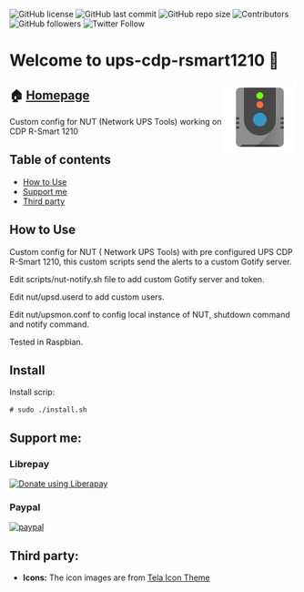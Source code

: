<!-- start badges -->
![GitHub license](https://img.shields.io/github/license/pablomenino/ups-cdp-rsmart1210)
![GitHub last commit](https://img.shields.io/github/last-commit/pablomenino/ups-cdp-rsmart1210)
![GitHub repo size](https://img.shields.io/github/repo-size/pablomenino/ups-cdp-rsmart1210)
![Contributors](https://img.shields.io/github/contributors-anon/pablomenino/ups-cdp-rsmart1210)
![GitHub followers](https://img.shields.io/github/followers/pablomenino?label=Follow)
![Twitter Follow](https://img.shields.io/twitter/follow/pmenino)
<!-- end badges -->

<!-- start description -->
<h1>Welcome to ups-cdp-rsmart1210 👋</h1>
<p>
    <a href="https://lab.mfwlab.com/lab/ups-cdp-rsmart1210/" id="homepage" rel="nofollow">
        <img align="right" height="128" id="icon" src="logo.svg" width="128"/>
    </a>
</p>
<h2>🏠 <a href="https://lab.mfwlab.com/lab/ups-cdp-rsmart1210/" id="homepage">Homepage</a></h2>
<p>
    Custom config for NUT (Network UPS Tools) working on CDP R-Smart 1210
</p>
<!-- end description -->

## Table of contents

* [How to Use](#how-to-use)
* [Support me](#support-me)
* [Third party](#third-party)

## <a name="how-to-use">How to Use


Custom config for NUT (
Network UPS Tools) with pre configured UPS CDP R-Smart 1210, this custom scripts send the alerts to a custom Gotify server.

Edit scripts/nut-notify.sh file to add custom Gotify server and token.

Edit nut/upsd.userd to add custom users.

Edit nut/upsmon.conf to config local instance of NUT, shutdown command and notify command.

Tested in Raspbian.

## Install

Install scrip:

```
# sudo ./install.sh
```

## <a name="support-me">Support me:

### Librepay

<a href="https://liberapay.com/pablomenino/donate"><img alt="Donate using Liberapay" src="https://liberapay.com/assets/widgets/donate.svg"></a>

### Paypal

[![paypal](https://www.paypalobjects.com/en_US/i/btn/btn_donateCC_LG.gif)](https://www.paypal.com/cgi-bin/webscr?cmd=_s-xclick&hosted_button_id=4HPTG85J8NQVG)

## <a name="third-party">Third party:

* **Icons:** The icon images are from [Tela Icon Theme](https://github.com/vinceliuice/Tela-icon-theme)
